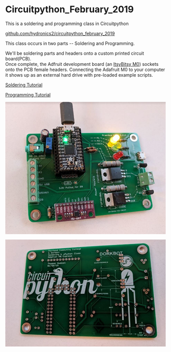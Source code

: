 # Circuitpython_February_2019
This is a soldering and programming class in Circuitpython

[github.com/hydronics2/circuitpython_february_2019](github.com/hydronics2/circuitpython_february_2019)

This class occurs in two parts -- Soldering and Programming.

We'll be soldering parts and headers  onto a custom printed circuit board(PCB).  
Once complete, the Adfruit development board (an [ItsyBitsy M0](https://www.adafruit.com/product/3727)) sockets onto the PCB female headers.
Connecting the Adafruit M0 to your computer it shows up as an external hard drive with pre-loaded example scripts.

[Soldering Tutorial](https://github.com/hydronics2/Circuitpython_February_2019/blob/master/soldering/README.md)

[Programming Tutorial](https://github.com/hydronics2/Circuitpython_February_2019/blob/master/programming/README.md)

![alt text](https://github.com/hydronics2/Circuitpython_February_2019/blob/master/complete.JPG)

![](https://github.com/hydronics2/Circuitpython_February_2019/blob/master/soldering/eagle_design_files/blank_bottom.JPG)


